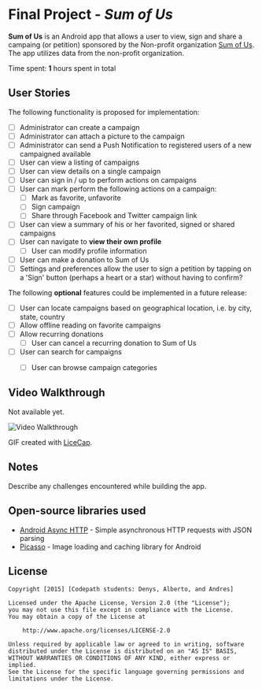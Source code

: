 # Final Project - *Sum of Us*

**Sum of Us** is an Android app that allows a user to view, sign and share a campaing (or petition) sponsored by the Non-profit organization  [Sum of Us](http://sumofus.org). The app utilizes data from the non-profit organization.

Time spent: **1** hours spent in total

## User Stories

The following functionality is proposed for implementation:

* [ ] Administrator can create a campaign
* [ ] Administrator can attach a picture to the campaign
* [ ] Administrator can send a Push Notification to registered users of a new campaigned available
* [ ] User can view a listing of campaigns
* [ ] User can view details on a single campaign
* [ ] User can sign in / up to perform actions on campaigns
* [ ] User can mark perform the following actions on a campaign:
  * [ ] Mark as favorite, unfavorite
  * [ ] Sign campaign
  * [ ] Share through Facebook and Twitter campaign link
* [ ] User can view a summary of his or her favorited, signed or shared campaigns
* [ ] User can navigate to **view their own profile**
  * [ ] User can modify profile information
* [ ] User can make a donation to Sum of Us
* [ ] Settings and preferences allow the user to sign a petition by tapping on a 'Sign' button (perhaps a heart or a star) without having to confirm?

The following **optional** features could be implemented in a future release:

* [ ] User can locate campaigns based on geographical location, i.e. by city, state, country
* [ ] Allow offline reading on favorite campaigns
* [ ] Allow recurring donations
  * [ ] User can cancel a recurring donation to Sum of Us
* [ ] User can search for campaigns 
  * [ ] User can browse campaign categories



## Video Walkthrough 

Not available yet.

<img src='SumofUsVideo.gif' title='Video Walkthrough' width='' alt='Video Walkthrough' />

GIF created with [LiceCap](http://www.cockos.com/licecap/).

## Notes

Describe any challenges encountered while building the app.

## Open-source libraries used

- [Android Async HTTP](https://github.com/loopj/android-async-http) - Simple asynchronous HTTP requests with JSON parsing
- [Picasso](http://square.github.io/picasso/) - Image loading and caching library for Android

## License

    Copyright [2015] [Codepath students: Denys, Alberto, and Andres]

    Licensed under the Apache License, Version 2.0 (the "License");
    you may not use this file except in compliance with the License.
    You may obtain a copy of the License at

        http://www.apache.org/licenses/LICENSE-2.0

    Unless required by applicable law or agreed to in writing, software
    distributed under the License is distributed on an "AS IS" BASIS,
    WITHOUT WARRANTIES OR CONDITIONS OF ANY KIND, either express or implied.
    See the License for the specific language governing permissions and
    limitations under the License.
